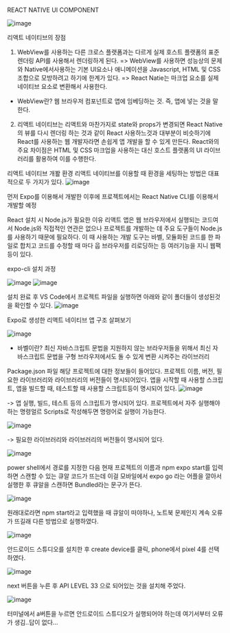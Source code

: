 REACT NATIVE UI COMPONENT

![image](https://github.com/user-attachments/assets/2440bbeb-2525-49f7-b53c-36dd378024b8)

리액트 네이티브의 장점

1. WebView를 사용하는 다른 크로스 플랫폼과는 다르게 실제 호스트 플랫폼의 표준 렌더링 API를 사용해서 렌더링하게 된다.
=> WebView를 사용하면 성능상의 문제와 Native에서사용하는 기본 UI요소나 애니메이션을 Javascript, HTML 및 CSS 조합으로 모방하려고 하기에 한계가 있다.
=> React Natie는 마크업 요소를 실제 네이티브 요소로 변환해서 사용한다.

* WebView란? 웹 브라우저 컴포넌트로 앱에 임베딩하는 것. 즉, 앱에 넣는 것을 말한다.

2. 리액트 네이티브는 리액트와 마찬가지로 state와 props가 변경되면 React Native의 뷰를 다시 렌더링 하는 것과 같이 React 사용하느것과 대부분이 비슷하기에 React를 사용하는 웹 개발자라면 손쉽게 앱 개발을 할 수 있게 만든다.
React와의 주요 차이점은 HTML 및 CSS 마크업을 사용하는 대신 호스트 플랫폼의 UI 라이브러리를 활용하여 이를 수행한다.

리액트 네이티브 개봘 환경
리액트 네이티브를 이용할 때 환경을 세팅하는 방법은 대표적으로 두 가지가 있다.
![image](https://github.com/user-attachments/assets/f719e88f-15e7-4413-8ef2-42fddd31c28b)

먼저 Expo를 이용해서 개발한 이후에 프로젝트에서는 React Native CLI를 이용해서 개발할 예정

React 설치 시 Node.js가 필요한 이유
리액트 앱은 웹 브라우저에서 실행되는 코드여서 Node.js와 직접적인 연관은 없으나 프로젝트를 개발하는 데 주요 도구들이 Node.js를 사용하기 때문에 필요하다. 이 때 사용하는 개발 도구는 바벨, 모듈화된 코드를 한 파일로 합치고 코드를 수정할 때 마다 웁 브라우저를 리로딩하는 등 여러기능을 지니 웹팩등이 있다.

expo-cli 설치 과정

![image](https://github.com/user-attachments/assets/3eed54ae-5546-4f40-bf0f-b3317fe7bb2e)
![image](https://github.com/user-attachments/assets/e42dddd5-2572-42b4-8bd6-bbf6ce7418fa)

설치 완료 후 VS Code에서 프로젝트 파일을 실행하면 아래와 같이 폴더들이 생성된것을 확인할 수 있다.
![image](https://github.com/user-attachments/assets/4689849c-cc90-4a2b-8550-1c3909e14425)

Expo로 생성한 리액트 네이티브 앱 구조 살펴보기

![image](https://github.com/user-attachments/assets/8bb35121-79d6-4742-84fe-6684c7ed07b7)

* 바벨이란? 최신 자바스크립트 문법을 지원하지 않는 브라우저들을 위해서 최신 자바스크립트 문법을 구형 브라우저에서도 돌 수 있게 변환 시켜주는 라이브러리

Package.json 파일
해당 프로젝트에 대한 정보들이 들어있다. 프로젝트 이름, 버전, 필요한 라이브러리와 라이브러리의 버전들이 명시되어있다. 앱을 시작할 때 사용할 스크립트, 앱을 빌드할 때, 테스트할 때 사용할 스크립트등이 명시되어 있다.
![image](https://github.com/user-attachments/assets/11dcebef-800a-4013-879a-7ce4d4f0419c)


-> 앱 실행, 빌드, 테스트 등의 스크립트가 명시되어 있다. 프로젝트에서 자주 실행해야 하는 명령얼르 Scripts로 작성해두면 명령어로 실행이 가능한다.

![image](https://github.com/user-attachments/assets/7606d5af-c104-454e-b419-19f5e2a6a13d)

-> 필요한 라이브러리와 라이브러리의 버전들이 명시되어 있다.

![image](https://github.com/user-attachments/assets/6d376d4c-1d9a-4136-8051-7e49e8855496)

power shell에서 경로를 지정한 다음 현재 프로젝트의 이름과 npm expo start를 입력하면 스캔할 수 있는 큐알 코드가 뜨는데 이걸 모바일에서 expo go 라는 어플을 깔아서 실행한 후 큐알을 스캔하면 Bundled라는 문구가 뜬다.

![image](https://github.com/user-attachments/assets/c39192b7-12fd-4d5e-8302-3204e638a8b2)

원래대로라면 npm start라고 입력했을 때 큐알이 떠야하나, 노트북 문제인지 계속 오류가 뜨길래 다른 방법으로 실행하였다.

![image](https://github.com/user-attachments/assets/2a645644-ec29-4f17-8079-3e7c12ffc004)

안드로이드 스튜디오를 설치한 후 create device를 클릭, phone에서 pixel 4를 선택하였다.

![image](https://github.com/user-attachments/assets/7b3c4223-10d3-4602-88cf-dae4bff553c5)

next 버튼을 누른 후 API LEVEL 33 으로 되어있는 것을 설치해 주었다.

![image](https://github.com/user-attachments/assets/5b8b05bb-2571-4166-9dd8-0224f2a5b2c0)

터미널에서 a버튼을 누르면 안드로이드 스튜디오가 실행되어야 하는데 여기서부터 오류가 생김..답이 없다...
